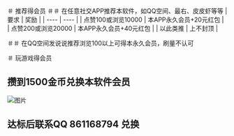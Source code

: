 ＃ 推荐得会员
＃＃ 在任意社交APP推荐本软件，如QQ空间、最右、皮皮虾等等
| 要求 | 奖励 |
| ---- | ---- |
| 点赞100或浏览10000 | 本APP永久会员+20元红包 |
| 点赞200或浏览20000 | 本APP永久会员+40元红包 |
| 以此类推 | 上不封顶 |

＃＃ 在QQ空间发说说推荐浏览100以上可得本永久会员，刷量不认可

＃ 玩游戏得会员
## 攒到1500金币兑换本软件会员
![图片](https://qgapk.top/193756.jpg)

## 达标后联系QQ 861168794 兑换

